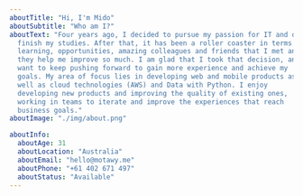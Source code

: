 ```yaml
---
aboutTitle: "Hi, I'm Mido"
aboutSubtitle: "Who am I?"
aboutText: "Four years ago, I decided to pursue my passion for IT and decided to
  finish my studies. After that, it has been a roller coaster in terms of
  learning, opportunities, amazing colleagues and friends that I met and
  they help me improve so much. I am glad that I took that decision, and I
  want to keep pushing forward to gain more experience and achieve my
  goals. My area of focus lies in developing web and mobile products as
  well as cloud technologies (AWS) and Data with Python. I enjoy
  developing new products and improving the quality of existing ones,
  working in teams to iterate and improve the experiences that reach
  business goals."
aboutImage: "./img/about.png"

aboutInfo:
  aboutAge: 31
  aboutLocation: "Australia"
  aboutEmail: "hello@motawy.me"
  aboutPhone: "+61 402 671 497"
  aboutStatus: "Available"
---
```

